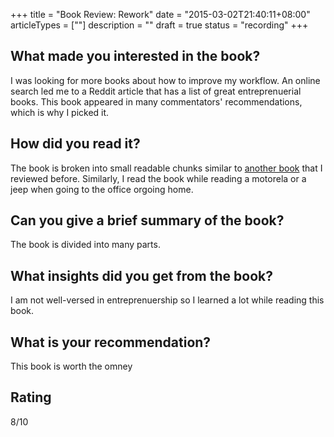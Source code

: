 +++
title = "Book Review: Rework"
date = "2015-03-02T21:40:11+08:00"
articleTypes = [""]
description = ""
draft = true
status = "recording"
+++

##  What made you interested in the book?

I was looking for more books about how to improve my workflow. An online search led me to a Reddit article that has a list of great entreprenuerial books. This book appeared in many commentators' recommendations, which is why I picked it.

## How did you read it?

The book is broken into small readable chunks similar to [another book]() that I reviewed before. Similarly, I read the book while reading a motorela or a jeep when going to the office orgoing home.

## Can you give a brief summary of the book?

The book is divided into many parts.


## What insights did you get from the book?

I am not well-versed in entreprenuership so I learned a lot while reading this book.

## What is your recommendation?

This book is worth the omney

## Rating

8/10 

